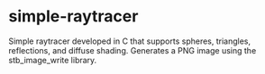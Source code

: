 # simple-raytracer

Simple raytracer developed in C that supports spheres, triangles, reflections, and diffuse shading. Generates a PNG image using the stb_image_write library.
